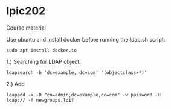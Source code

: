# lpic202
Course material

Use ubuntu and install docker before running the ldap.sh script:

<code>sudo apt install docker.io</code>

1.) Searching for LDAP object:

<code>ldapsearch -b 'dc=example, dc=com' '(objectclass=*)'</code>
  
2.) Add 

<code>ldapadd -x -D "cn=admin,dc=example,dc=com" -w password -H ldap:// -f newgroups.ldif</code>
